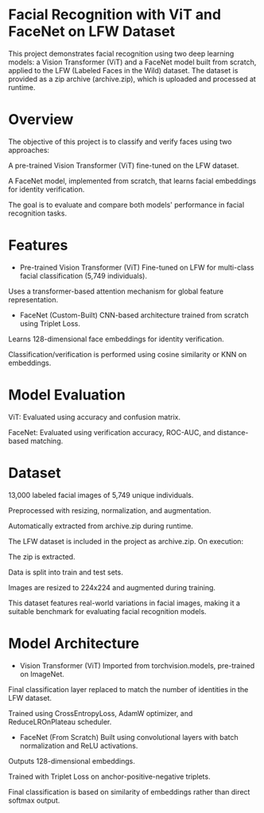 # Facial Recognition with ViT and FaceNet on LFW Dataset
This project demonstrates facial recognition using two deep learning models: a Vision Transformer (ViT) and a FaceNet model built from scratch, applied to the LFW (Labeled Faces in the Wild) dataset. The dataset is provided as a zip archive (archive.zip), which is uploaded and processed at runtime.

# Overview 
The objective of this project is to classify and verify faces using two approaches:

A pre-trained Vision Transformer (ViT) fine-tuned on the LFW dataset.

A FaceNet model, implemented from scratch, that learns facial embeddings for identity verification.

The goal is to evaluate and compare both models' performance in facial recognition tasks.

# Features
* Pre-trained Vision Transformer (ViT)
Fine-tuned on LFW for multi-class facial classification (5,749 individuals).

Uses a transformer-based attention mechanism for global feature representation.

* FaceNet (Custom-Built)
CNN-based architecture trained from scratch using Triplet Loss.

Learns 128-dimensional face embeddings for identity verification.

Classification/verification is performed using cosine similarity or KNN on embeddings.

#  Model Evaluation
ViT: Evaluated using accuracy and confusion matrix.

FaceNet: Evaluated using verification accuracy, ROC-AUC, and distance-based matching.

# Dataset 
13,000 labeled facial images of 5,749 unique individuals.

Preprocessed with resizing, normalization, and augmentation.

Automatically extracted from archive.zip during runtime.

The LFW dataset is included in the project as archive.zip. On execution:

The zip is extracted.

Data is split into train and test sets.

Images are resized to 224x224 and augmented during training.

This dataset features real-world variations in facial images, making it a suitable benchmark for evaluating facial recognition models.

# Model Architecture
* Vision Transformer (ViT)
Imported from torchvision.models, pre-trained on ImageNet.

Final classification layer replaced to match the number of identities in the LFW dataset.

Trained using CrossEntropyLoss, AdamW optimizer, and ReduceLROnPlateau scheduler.

* FaceNet (From Scratch)
Built using convolutional layers with batch normalization and ReLU activations.

Outputs 128-dimensional embeddings.

Trained with Triplet Loss on anchor-positive-negative triplets.

Final classification is based on similarity of embeddings rather than direct softmax output.
